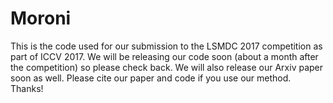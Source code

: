 # Moroni
This is the code used for our submission to the LSMDC 2017 competition as part of ICCV 2017. We will be releasing our code soon (about a month after the competition) so please check back. We will also release our Arxiv paper soon as well. Please cite our paper and code if you use our method. Thanks!
